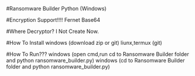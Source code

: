 #Ransomware Builder Python (Windows)

#Encryption Support!!!!
 Fernet Base64

#Where Decryptor?
 I Not Create Now.

#How To Install
 windows (download zip or git)
 liunx,termux (git)

#How To Run???
 windows (open cmd,run cd to Ransomware Builder folder and python ransomware_builder.py)
 windows (cd to Ransomware Builder folder and python ransomware_builder.py)
